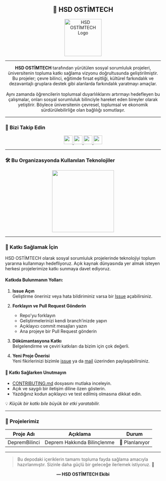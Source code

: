 <h2 align="center">🌟 HSD OSTİMTECH</h2>

<div align="center">
  <img height="120" src="https://media.licdn.com/dms/image/v2/D4E0BAQGvEndTpmWVWA/company-logo_200_200/B4EZWGjhBBHMAM-/0/1741719212606?e=1753920000&v=beta&t=r32eMlvNfMFLB6EuQuGknoDbhNqINnNbmWT6_aDTXD4" alt="HSD OSTİMTECH Logo" />
</div>

---

<p align="center">
<strong>HSD OSTİMTECH</strong> tarafından yürütülen sosyal sorumluluk projeleri, üniversitenin topluma katkı sağlama vizyonu doğrultusunda geliştirilmiştir. Bu projeler; çevre bilinci, eğitimde fırsat eşitliği, kültürel farkındalık ve dezavantajlı gruplara destek gibi alanlarda farkındalık yaratmayı amaçlar.
<br><br>
Aynı zamanda öğrencilerin toplumsal duyarlılıklarını artırmayı hedefleyen bu çalışmalar, onları sosyal sorumluluk bilinciyle hareket eden bireyler olarak yetiştirir. Böylece üniversitenin çevresel, toplumsal ve ekonomik sürdürülebilirliğe olan bağlılığı somutlaşır.
</p>

---

### 📢 Bizi Takip Edin

<div align="center">
  <a href="https://www.instagram.com/hsd.ostimtech" target="_blank">
    <img src="https://img.shields.io/static/v1?message=Instagram&logo=instagram&label=&color=E4405F&logoColor=white&labelColor=&style=for-the-badge" height="28" />
  </a>
  <a href="https://www.medium.com/@hsd.ostimtech" target="_blank">
    <img src="https://img.shields.io/static/v1?message=Medium&logo=medium&label=&color=12100E&logoColor=white&labelColor=&style=for-the-badge" height="28" />
  </a>
  <a href="https://www.linkedin.com/company/hsd-ostimtech/posts/?feedView=all" target="_blank">
    <img src="https://img.shields.io/static/v1?message=LinkedIn&logo=linkedin&label=&color=0077B5&logoColor=white&labelColor=&style=for-the-badge" height="28" />
  </a>
  <a href="https://youtube.com/@hsdostimtech?si=Ke12CCj9nj0D0pU3" target="_blank">
    <img src="https://img.shields.io/static/v1?message=YouTube&logo=youtube&label=&color=FF0000&logoColor=white&labelColor=&style=for-the-badge" height="28" />
  </a>
</div>

---

### 🛠️ Bu Organizasyonda Kullanılan Teknolojiler

<div align="center">
  <img src="https://skillicons.dev/icons?i=html,css,bootstrap,sass,tailwind,materialui,js,ts,react,nextjs,vue,nuxtjs,svelte,dart,flutter,electron,github,git,gitlab,figma,xd,ps,aws,docker" height="200" />
</div>

---

### 🤝 Katkı Sağlamak İçin

HSD OSTİMTECH olarak sosyal sorumluluk projelerinde teknolojiyi toplum yararına kullanmayı hedefliyoruz. Açık kaynak dünyasında yer almak isteyen herkesi projelerimize katkı sunmaya davet ediyoruz.

#### Katkıda Bulunmanın Yolları:

1. **Issue Açın**  
   Geliştirme öneriniz veya hata bildiriminiz varsa bir [Issue](https://docs.github.com/en/issues) açabilirsiniz.

2. **Forklayın ve Pull Request Gönderin**  
   - Repo'yu forklayın  
   - Geliştirmelerinizi kendi branch’inizde yapın  
   - Açıklayıcı commit mesajları yazın  
   - Ana projeye bir Pull Request gönderin

3. **Dökümantasyona Katkı**  
   Belgelendirme ve çeviri katkıları da bizim için çok değerli.

4. **Yeni Proje Önerisi**  
   Yeni fikirlerinizi bizimle [issue](https://github.com) ya da [mail](mailto:hsd.ostimtech@gmail.com) üzerinden paylaşabilirsiniz.

#### 🧠 Katkı Sağlarken Unutmayın

- [CONTRIBUTING.md](./CONTRIBUTING.md) dosyasını mutlaka inceleyin.  
- Açık ve saygılı bir iletişim diline özen gösterin.  
- Yazdığınız kodun açıklayıcı ve test edilmiş olmasına dikkat edin.  

💡 *Küçük bir katkı bile büyük bir etki yaratabilir.*

---

### 📂 Projelerimiz

| Proje Adı                          | Açıklama                                      | Durum          |
|------------------------------------|-----------------------------------------------|----------------|
| DepremBilinci       | Deprem Hakkında Bilinçlenme                   | 🧭 Planlanıyor |


---

> Bu depodaki içeriklerin tamamı topluma fayda sağlama amacıyla hazırlanmıştır. Sizinle daha güçlü bir geleceğe ilerlemek istiyoruz. 💙

<p align="center"><strong>— HSD OSTİMTECH Ekibi</strong></p>
